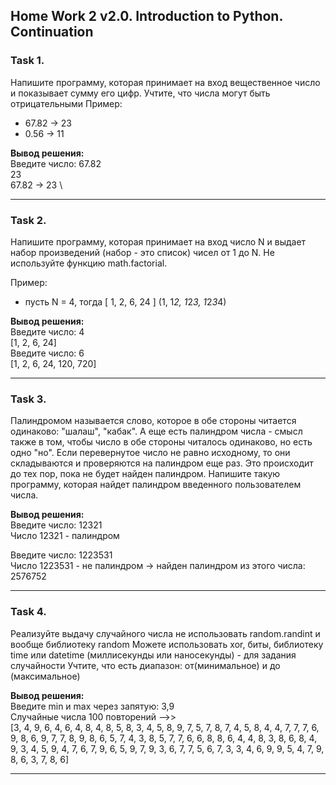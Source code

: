 ## Home Work 2 v2.0. Introduction to Python. Continuation ##

### Task 1.
Напишите программу, которая принимает на вход вещественное число и показывает сумму его цифр.
Учтите, что числа могут быть отрицательными
Пример:

- 67.82 -> 23
- 0.56 -> 11

**Вывод решения:**\
Введите число: 67.82 \
23 \
67.82 -> 23 \
___

### Task 2.
Напишите программу, которая принимает на вход число N и выдает набор произведений (набор - это список) чисел от 1 до N.
Не используйте функцию math.factorial.

Пример:
- пусть N = 4, тогда [ 1, 2, 6, 24 ] (1, 1*2, 1*2*3, 1*2*3*4)

**Вывод решения:**\
Введите число: 4 \
[1, 2, 6, 24] \
Введите число: 6 \
[1, 2, 6, 24, 120, 720]
___
### Task 3.
Палиндромом называется слово, которое в обе стороны читается одинаково: "шалаш", "кабак".
А еще есть палиндром числа - смысл также в том, чтобы число в обе стороны читалось одинаково, но есть одно "но".
Если перевернутое число не равно исходному, то они складываются и проверяются на палиндром еще раз.
Это происходит до тех пор, пока не будет найден палиндром.
Напишите такую программу, которая найдет палиндром введенного пользователем числа.

**Вывод решения:** \
Введите число: 12321 \
Число 12321 - палиндром 

Введите число: 1223531 \
Число 1223531 - не палиндром -> найден палиндром из этого числа: 2576752 
___
### Task 4.
Реализуйте выдачу случайного числа
не использовать random.randint и вообще библиотеку random
Можете использовать xor, биты, библиотеку time или datetime (миллисекунды или наносекунды) - для задания случайности
Учтите, что есть диапазон: от(минимальное) и до (максимальное)

**Вывод решения:** \
Введите min и max через запятую: 3,9 \
Случайные числа 100 повторений -->> \
[3, 4, 9, 6, 4, 6, 4, 8, 4, 8, 5, 8, 3, 4, 5, 8, 9, 7, 5, 7, 8, 7, 4, 5, 8, 4, 4, 7, 7, 7, 6, 9, 8, 6, 9, 7, 7, 8, 9, 8, 6, 5, 7, 4, 3, 8, 5, 7, 7, 6, 6, 8, 8, 6, 4, 4, 8, 3, 8, 6, 8, 4, 9, 3, 4, 5, 9, 4, 7, 6, 7, 9, 6, 5, 9, 7, 9, 3, 6, 7, 7, 5, 6, 7, 3, 3, 4, 6, 9, 9, 5, 4, 7, 9, 8, 6, 3, 7, 8, 6] 
___